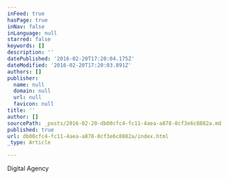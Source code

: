 ```yaml
---
inFeed: true
hasPage: true
inNav: false
inLanguage: null
starred: false
keywords: []
description: ''
datePublished: '2016-02-20T17:20:04.175Z'
dateModified: '2016-02-20T17:20:03.891Z'
authors: []
publisher:
  name: null
  domain: null
  url: null
  favicon: null
title: ''
author: []
sourcePath: _posts/2016-02-20-db00cfc4-fc11-4aea-a878-0cf3e6c8882a.md
published: true
url: db00cfc4-fc11-4aea-a878-0cf3e6c8882a/index.html
_type: Article

---
```

Digital Agency